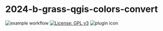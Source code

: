 # 2024-b-grass-qgis-colors-convert
![example workflow](https://github.com/github/docs/actions/workflows/main.yml/badge.svg)
[![License: GPL v3](https://img.shields.io/badge/License-GPLv3-blue.svg)]([https://www.gnu.org/licenses/gpl-3.0)
![plugin icon](https://myoctocat.com/assets/images/base-octocat.svg](https://github.com/jehlijos/GRASS-GIS-Q-GIS-color-table-conversion-BACKUP/blob/main/icon.png))
